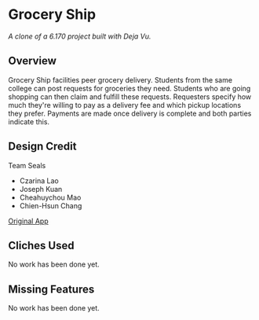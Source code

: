 # Grocery Ship

*A clone of a 6.170 project built with Deja Vu.*

## Overview
Grocery Ship facilities peer grocery delivery. Students from the same college can post requests for groceries they need. Students who are going shopping can then claim and fulfill these requests. Requesters specify how much they're willing to pay as a delivery fee and which pickup locations they prefer. Payments are made once delivery is complete and both parties indicate this.

## Design Credit
Team Seals
- Czarina Lao
- Joseph Kuan
- Cheahuychou Mao
- Chien-Hsun Chang

[Original App](https://groceryship.herokuapp.com)

## Cliches Used
No work has been done yet.

## Missing Features
No work has been done yet.